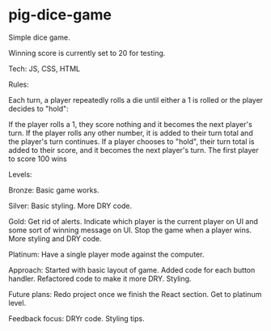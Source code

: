 # pig-dice-game

Simple dice game.

Winning score is currently set to 20 for testing.

Tech:
JS, CSS, HTML

Rules:

Each turn, a player repeatedly rolls a die until either a 1 is rolled or the player decides to "hold":

If the player rolls a 1, they score nothing and it becomes the next player's turn.
If the player rolls any other number, it is added to their turn total and the player's turn continues.
If a player chooses to "hold", their turn total is added to their score, and it becomes the next player's turn.
The first player to score 100 wins

Levels:

Bronze:
Basic game works.

Silver:
Basic styling. More DRY code.

Gold:
Get rid of alerts.
Indicate which player is the current player on UI and some sort of winning message on UI. Stop the game when a player wins.
More styling and DRY code.

Platinum:
Have a single player mode against the computer.

Approach:
Started with basic layout of game.
Added code for each button handler.
Refactored code to make it more DRY.
Styling.

Future plans:
Redo project once we finish the React section.
Get to platinum level.

Feedback focus:
DRYr code.
Styling tips.
